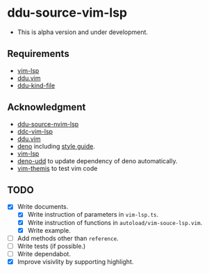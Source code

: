 # ddu-source-vim-lsp

- This is alpha version and under development.

## Requirements

- [vim-lsp](https://github.com/prabirshrestha/vim-lsp)
- [ddu.vim](https://github.com/Shougo/ddu.vim)
- [ddu-kind-file](https://github.com/Shougo/ddu-kind-file)

## Acknowledgment

- [ddu-source-nvim-lsp](https://github.com/gamoutatsumi/ddu-source-nvim-lsp)
- [ddc-vim-lsp](https://github.com/shun/ddc-vim-lsp)
- [ddu.vim](https://github.com/Shougo/ddu.vim)
- [deno](https://deno.land) including
  [style guide](https://deno.land/manual/contributing/style_guide).
- [vim-lsp](https://github.com/prabirshrestha/vim-lsp)
- [deno-udd](https://github.com/hayd/deno-udd) to update dependency of deno
  automatically.
- [vim-themis](https://github.com/thinca/vim-themis) to test vim code

## TODO

- [x] Write documents.
  - [x] Write instruction of parameters in `vim-lsp.ts`.
  - [x] Write instruction of functions in `autoload/vim-souce-lsp.vim`.
  - [x] Write example.
- [ ] Add methods other than `reference`.
- [ ] Write tests (if possible.)
- [ ] Write dependabot.
- [x] Improve visivlity by supporting highlight.
